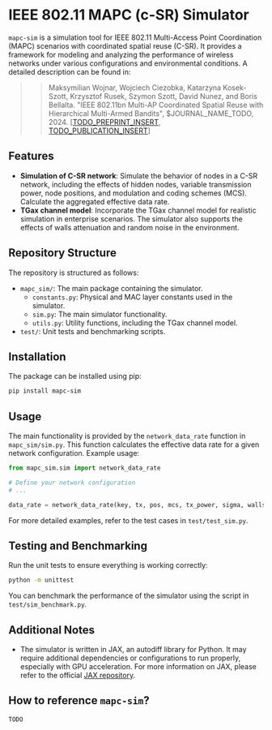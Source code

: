 # IEEE 802.11 MAPC (c-SR) Simulator

`mapc-sim` is a simulation tool for IEEE 802.11 Multi-Access Point Coordination (MAPC) scenarios with coordinated 
spatial reuse (C-SR). It provides a framework for modeling and analyzing the performance of wireless networks under 
various configurations and environmental conditions. A detailed description can be found in:

>> Maksymilian Wojnar, Wojciech Ciezobka, Katarzyna Kosek-Szott, Krzysztof Rusek, Szymon Szott, David Nunez, and Boris Bellalta. "IEEE 802.11bn Multi-AP Coordinated Spatial Reuse with Hierarchical Multi-Armed Bandits", $JOURNAL_NAME_TODO, 2024. [[TODO_PREPRINT_INSERT](https://github.com/ml4wifi-devs/mapc-mab/tree/main), [TODO_PUBLICATION_INSERT](https://github.com/ml4wifi-devs/mapc-mab/tree/main)]

## Features

- **Simulation of C-SR network**: Simulate the behavior of nodes in a C-SR network, including the effects of hidden 
nodes, variable transmission power, node positions, and modulation and coding schemes (MCS). Calculate the aggregated 
effective data rate.
- **TGax channel model**: Incorporate the TGax channel model for realistic simulation in enterprise scenarios. The 
simulator also supports the effects of walls attenuation and random noise in the environment.

## Repository Structure

The repository is structured as follows:

- `mapc_sim/`: The main package containing the simulator.
  - `constants.py`: Physical and MAC layer constants used in the simulator.
  - `sim.py`: The main simulator functionality.
  - `utils.py`: Utility functions, including the TGax channel model.
- `test/`: Unit tests and benchmarking scripts.

## Installation

The package can be installed using pip:

```bash
pip install mapc-sim
```

## Usage

The main functionality is provided by the `network_data_rate` function in `mapc_sim/sim.py`. This function calculates 
the effective data rate for a given network configuration. Example usage:

```python
from mapc_sim.sim import network_data_rate

# Define your network configuration
# ...

data_rate = network_data_rate(key, tx, pos, mcs, tx_power, sigma, walls)
```

For more detailed examples, refer to the test cases in `test/test_sim.py`.

## Testing and Benchmarking

Run the unit tests to ensure everything is working correctly:

```bash
python -m unittest
```

You can benchmark the performance of the simulator using the script in `test/sim_benchmark.py`.

## Additional Notes

-   The simulator is written in JAX, an autodiff library for Python. It may require additional dependencies or 
configurations to run properly, especially with GPU acceleration. For more information on JAX, please refer to the 
official [JAX repository](https://jax.readthedocs.io/en/latest/).

## How to reference `mapc-sim`?

```
TODO
```
